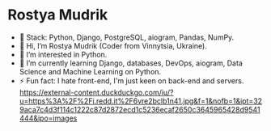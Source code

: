 # Rostya Mudrik
- 💌 Stack: Python, Django, PostgreSQL, aiogram, Pandas, NumPy.
- 👋 Hi, I’m Rostya Mudrik (Coder from Vinnytsia, Ukraine).
- 👀 I’m interested in Python.
- 🌱 I’m currently learning Django, databases, DevOps, aiogram, Data Science and Machine Learning on Python.
- ⚡ Fun fact: I hate front-end, I'm just keen on back-end and servers.
https://external-content.duckduckgo.com/iu/?u=https%3A%2F%2Fi.redd.it%2F6vre2bclb1n41.jpg&f=1&nofb=1&ipt=329aca7c4d3f114c1222c87d2872ecd1c5236ecaf2650c3645965428d9541444&ipo=images
